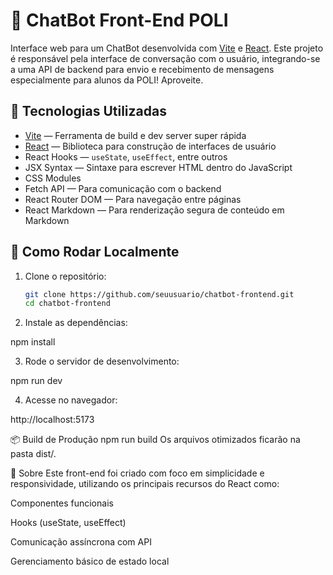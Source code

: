 # 🤖 ChatBot Front-End POLI

Interface web para um ChatBot desenvolvida com [Vite](https://vitejs.dev/) e [React](https://reactjs.org/). Este projeto é responsável pela interface de conversação com o usuário, integrando-se a uma API de backend para envio e recebimento de mensagens especialmente para alunos da POLI! Aproveite.

## 🚀 Tecnologias Utilizadas

- [Vite](https://vitejs.dev/) — Ferramenta de build e dev server super rápida
- [React](https://reactjs.org/) — Biblioteca para construção de interfaces de usuário
- React Hooks — `useState`, `useEffect`, entre outros
- JSX Syntax — Sintaxe para escrever HTML dentro do JavaScript
- CSS Modules 
- Fetch API — Para comunicação com o backend 
- React Router DOM — Para navegação entre páginas
- React Markdown — Para renderização segura de conteúdo em Markdown



## 🔧 Como Rodar Localmente

1. Clone o repositório:
   ```bash
   git clone https://github.com/seuusuario/chatbot-frontend.git
   cd chatbot-frontend

2. Instale as dependências:

npm install

3. Rode o servidor de desenvolvimento:

npm run dev

4. Acesse no navegador:

http://localhost:5173

📦 Build de Produção
npm run build
Os arquivos otimizados ficarão na pasta dist/.

🧠 Sobre
Este front-end foi criado com foco em simplicidade e responsividade, utilizando os principais recursos do React como:

Componentes funcionais

Hooks (useState, useEffect)

Comunicação assíncrona com API

Gerenciamento básico de estado local